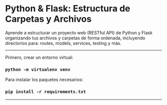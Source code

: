 # Python & Flask: Estructura de Carpetas y Archivos

Aprende a estructurar un proyecto web (RESTful API) de Python y Flask organizando tus archivos y carpetas de forma ordenada, incluyendo directorios para: routes, models, services, testing y más.

<hr/>

Primero, crear un entorno virtual:
### `python -m virtualenv venv`

Para instalar los paquetes necesarios:
### `pip install -r requirements.txt`

<hr/>